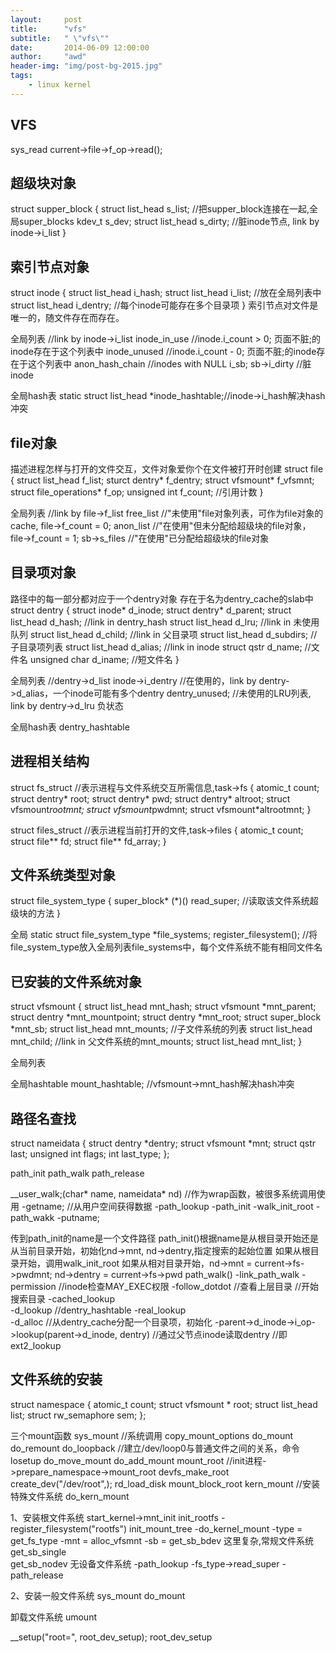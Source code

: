 ```yaml
---
layout:     post
title:      "vfs"
subtitle:   " \"vfs\""
date:       2014-06-09 12:00:00
author:     "awd"
header-img: "img/post-bg-2015.jpg"
tags:
    - linux kernel
---
```

VFS
-----------------------------------------------------------------------
sys_read
	current->file->f_op->read();


超级块对象
-------------------------------------------------
struct supper_block
{
	struct list_head 	s_list;		//把supper_block连接在一起,全局super_blocks
	kdev_t			s_dev;
	struct list_head	s_dirty;	//脏inode节点, link by inode->i_list
}



索引节点对象
------------------------------------------------
struct inode
{
	struct list_head	i_hash;
	struct list_head	i_list;		//放在全局列表中
	struct list_head	i_dentry;	//每个inode可能存在多个目录项
}
索引节点对文件是唯一的，随文件存在而存在。


全局列表	//link by inode->i_list
inode_in_use	//inode.i_count > 0; 页面不脏;的inode存在于这个列表中
inode_unused	//inode.i_count - 0; 页面不脏;的inode存在于这个列表中
anon_hash_chain	//inodes with NULL i_sb;
sb->i_dirty	//脏inode

全局hash表
static struct list_head *inode_hashtable;//inode->i_hash解决hash冲突



file对象
-------------------------------------------------------
描述进程怎样与打开的文件交互，文件对象爱你个在文件被打开时创建
struct file
{
	struct list_head	f_list;
	sturct dentry*		f_dentry;
	struct vfsmount*	f_vfsmnt;
	struct file_operations*	f_op;
	unsigned int 		f_count;	//引用计数
}

全局列表 	//link by file->f_list
free_list	//"未使用"file对象列表，可作为file对象的cache, file->f_count = 0;
anon_list	//"在使用"但未分配给超级块的file对象，file->f_count = 1;
sb->s_files	//"在使用"已分配给超级块的file对象



目录项对象
-------------------------------------------------------
路径中的每一部分都对应于一个dentry对象
存在于名为dentry_cache的slab中
struct dentry
{
	struct inode*		d_inode;
	struct dentry*		d_parent;
	struct list_head 	d_hash;		//link in dentry_hash
	struct list_head 	d_lru;		//link in 未使用队列
	struct list_head 	d_child;	//link in 父目录项
	struct list_head 	d_subdirs;	//子目录项列表
	struct list_head 	d_alias;	//link in inode
	struct qstr 		d_name;		//文件名
	unsigned char		d_iname;	//短文件名
}

全局列表		//dentry->d_list
inode->i_dentry		//在使用的，link by dentry->d_alias，一个inode可能有多个dentry
dentry_unused;		//未使用的LRU列表, link by dentry->d_lru
负状态



全局hash表
dentry_hashtable


进程相关结构
--------------------------------------------------------
struct fs_struct			//表示进程与文件系统交互所需信息,task->fs
{
	atomic_t 	count;
	struct dentry*	root;
	struct dentry*	pwd;
	struct dentry*	altroot;
	struct vfsmount*rootmnt;
	struct vfsmount*pwdmnt;
	struct vfsmount*altrootmnt;
}

struct files_struct			//表示进程当前打开的文件,task->files
{
	atomic_t	count;
	struct file**	fd;
	struct file**	fd_array;
}



文件系统类型对象
--------------------------------------------------------
struct file_system_type
{
	super_block* (*)()	read_super;	//读取该文件系统超级块的方法
}

全局
static struct file_system_type *file_systems;
register_filesystem();			//将file_system_type放入全局列表file_systems中，每个文件系统不能有相同文件名


已安装的文件系统对象
------------------------------------------------------
struct vfsmount
{
	struct list_head mnt_hash;
	struct vfsmount *mnt_parent;
	struct dentry *mnt_mountpoint;
	struct dentry *mnt_root;
	struct super_block *mnt_sb;
	struct list_head mnt_mounts;	//子文件系统的列表
	struct list_head mnt_child;	//link in 父文件系统的mnt_mounts;
	struct list_head mnt_list;
}

全局列表

全局hashtable
mount_hashtable;	//vfsmount->mnt_hash解决hash冲突






路径名查找
-------------------------------------------------------------
struct nameidata {
	struct dentry *dentry;
	struct vfsmount *mnt;
	struct qstr last;
	unsigned int flags;
	int last_type;
};

path_init
path_walk
path_release

__user_walk;(char* name, nameidata* nd)		//作为wrap函数，被很多系统调用使用
	-getname;	//从用户空间获得数据
	-path_lookup
		-path_init
			-walk_init_root
		-path_wakk
	-putname;

传到path_init的name是一个文件路径
path_init()根据name是从根目录开始还是从当前目录开始，初始化nd->mnt, nd->dentry,指定搜索的起始位置
	如果从根目录开始，调用walk_init_root
	如果从相对目录开始，nd->mnt = current->fs->pwdmnt; nd->dentry = current->fs->pwd
path_walk()
	-link_path_walk
		-permission	//inode检查MAY_EXEC权限
		-follow_dotdot	//查看上层目录
				//开始搜索目录
		-cached_lookup	
			-d_lookup	//dentry_hashtable
		-real_lookup	
			-d_alloc	//从dentry_cache分配一个目录项，初始化
			-parent->d_inode->i_op->lookup(parent->d_inode, dentry)
					//通过父节点inode读取dentry
					//即ext2_lookup
			

文件系统的安装
-------------------------------------------------------------------------
struct namespace {
	atomic_t		count;
	struct vfsmount *	root;
	struct list_head	list;
	struct rw_semaphore	sem;
};


三个mount函数
sys_mount			//系统调用
	copy_mount_options
	do_mount
		do_remount
		do_loopback	//建立/dev/loop0与普通文件之间的关系，命令losetup
		do_move_mount
		do_add_mount
mount_root			//init进程->prepare_namespace->mount_root
	devfs_make_root
	create_dev("/dev/root",);
	rd_load_disk
	mount_block_root
kern_mount			//安装特殊文件系统
	do_kern_mount

1、安装根文件系统
start_kernel->mnt_init
	init_rootfs
		-register_filesystem("rootfs")
	init_mount_tree
		-do_kernel_mount
			-type = get_fs_type
			-mnt = alloc_vfsmnt
			-sb = 	get_sb_bdev	这里复杂,常规文件系统
				get_sb_single	
				get_sb_nodev	无设备文件系统
				-path_lookup
				-fs_type->read_super
				-path_release

2、安装一般文件系统
sys_mount
	do_mount

卸载文件系统
umount


__setup("root=", root_dev_setup);
	root_dev_setup

